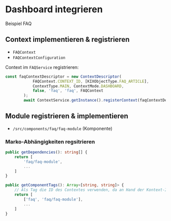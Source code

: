 # Dashboard integrieren

Beispiel FAQ

## Context implementieren & registrieren

* `FAQContext`
* `FAQContextConfiguration`

Context im `FAQService` registrieren:
```typescript
const faqContextDescriptor = new ContextDescriptor(
            FAQContext.CONTEXT_ID, [KIXObjectType.FAQ_ARTICLE],
            ContextType.MAIN, ContextMode.DASHBOARD,
            false, 'faq', 'faq', FAQContext
        );
        await ContextService.getInstance().registerContext(faqContextDescriptor);
```

## Module registrieren & implementieren

* `/src/components/faq/faq-module` (Komponente)

### Marko-Abhängigkeiten regsitrieren

```typescript
public getDependencies(): string[] {
    return [
        'faq/faq-module',
        ...
    ]
}

public getComponentTags(): Array<[string, string]> {
    // Als Tag die ID des Contextes verwenden, da an Hand der Kontext-ID die Komponente ermittelt wird
    return [
        ['faq', 'faq/faq-module'],
        ...
    ]
}
```